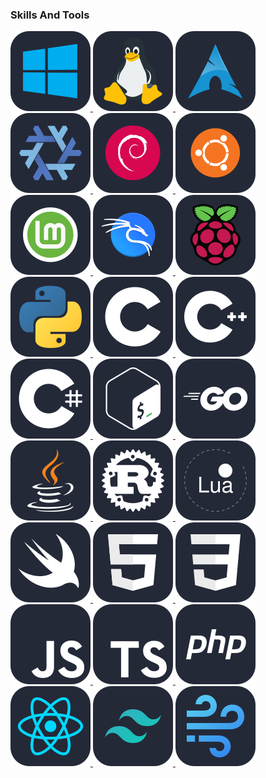 <!--
**alihancaliskanx/alihancaliskanx** is a ✨ _special_ ✨ repository because its `README.md` (this file) appears on your GitHub profile.

Here are some ideas to get you started:

- 🔭 I’m currently working on ...
- 🌱 I’m currently learning ...
- 👯 I’m looking to collaborate on ...
- 🤔 I’m looking for help with ...
- 💬 Ask me about ...
- 📫 How to reach me: ...
- 😄 Pronouns: ...
- ⚡ Fun fact: ...
-->

### Skills And Tools

<p>
  
<a href="https://www.microsoft.com/en-us/windows/" target="_blank">
    <img src="assets/icons/skill-icons--windows-dark.svg">
</a>

<a href="https://www.linux.org/" target="_blank">
    <img src="assets/icons/skill-icons--linux-dark.svg">
</a>

<a href="https://archlinux.org/" target="_blank">
    <img src="assets/icons/skill-icons--arch-dark.svg">
</a>

<a href="https://nixos.org/" target="_blank">
    <img src="assets/icons/skill-icons--nix-dark.svg">
</a>

<a href="https://www.debian.org/" target="_blank">
    <img src="assets/icons/skill-icons--debian-dark.svg">
</a>

<a href="https://ubuntu.com/" target="_blank">
    <img src="assets/icons/skill-icons--ubuntu-dark.svg">
</a>

<a href="https://www.linuxmint.com/" target="_blank">
    <img src="assets/icons/skill-icons--mint-dark.svg">
</a>

<a href="https://www.kali.org/" target="_blank">
    <img src="assets/icons/skill-icons--kali-dark.svg">
</a>

<a href="https://www.raspberrypi.com/" target="_blank">
    <img src="assets/icons/skill-icons--raspberrypi-dark.svg">
</a>

<a href="https://www.python.org/" target="_blank">
    <img src="assets/icons/skill-icons--python-dark.svg">
</a>

<a href="https://www.open-std.org/jtc1/sc22/wg14/" target="_blank">
    <img src="assets/icons/skill-icons--c.svg">
</a>

<a href="https://isocpp.org/" target="_blank">
    <img src="assets/icons/skill-icons--cpp.svg">
</a>

<a href="https://learn.microsoft.com/en-us/dotnet/csharp/" target="_blank">
    <img src="assets/icons/skill-icons--cs.svg">
</a>

<a href="https://www.gnu.org/software/bash/" target="_blank">
    <img src="assets/icons/skill-icons--bash-dark.svg">
</a>

<a href="https://go.dev/" target="_blank">
    <img src="assets/icons/skill-icons--golang.svg">
</a>

<a href="https://www.java.com/en/" target="_blank">
    <img src="assets/icons/skill-icons--java-dark.svg">
</a>

<a href="https://www.rust-lang.org/" target="_blank">
    <img src="assets/icons/skill-icons--rust.svg">
</a>

<a href="https://www.lua.org/" target="_blank">
    <img src="assets/icons/skill-icons--lua-dark.svg">
</a>

<a href="https://www.swift.com/" target="_blank">
    <img src="assets/icons/skill-icons--swift.svg">
</a>

<a href="https://html.spec.whatwg.org/multipage/" target="_blank">
    <img src="assets/icons/skill-icons--html.svg">
</a>

<a href="https://www.w3.org/Style/CSS/" target="_blank">
    <img src="assets/icons/skill-icons--css.svg">
</a>

<a href="https://en.wikipedia.org/wiki/JavaScript" target="_blank">
    <img src="assets/icons/skill-icons--javascript.svg">
</a>

<a href="https://www.typescriptlang.org/" target="_blank">
    <img src="assets/icons/skill-icons--typescript.svg">
</a>

<a href="https://www.php.net/" target="_blank">
    <img src="assets/icons/skill-icons--php-dark.svg">
</a>

<a href="https://react.dev/" target="_blank">
    <img src="assets/icons/skill-icons--react-dark.svg">
</a>
    
<a href="https://tailwindcss.com/" target="_blank">
    <img src="assets/icons/skill-icons--tailwindcss-dark.svg">
</a>

<a href="https://windicss.org/" target="_blank">
    <img src="assets/icons/skill-icons--windicss-dark.svg">
</a>

</p>
